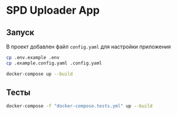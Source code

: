# SPD Uploader App

## Запуск

В проект добавлен файл `config.yaml` для настройки приложения

```bash
cp .env.example .env
cp .example.config.yaml .config.yaml
```

```bash
docker-compose up --build
```

## Тесты

```bash
docker-compose -f "docker-compose.tests.yml" up --build
```
